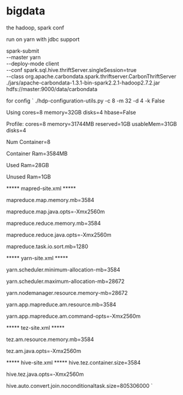 # bigdata
the hadoop, spark conf


run on yarn with jdbc support

spark-submit \
 --master yarn \
 --deploy-mode client \
 --conf spark.sql.hive.thriftServer.singleSession=true \
 --class org.apache.carbondata.spark.thriftserver.CarbonThriftServer \
 ./jars/apache-carbondata-1.3.1-bin-spark2.2.1-hadoop2.7.2.jar \
 hdfs://master:9000/data/carbondata

for config
`
 ./hdp-configuration-utils.py -c 8 -m 32 -d 4 -k False
 
 Using cores=8 memory=32GB disks=4 hbase=False
 
 Profile: cores=8 memory=31744MB reserved=1GB usableMem=31GB disks=4
 
 Num Container=8
 
 Container Ram=3584MB
 
 Used Ram=28GB
 
 Unused Ram=1GB
 
 ***** mapred-site.xml *****
 
 mapreduce.map.memory.mb=3584
 
 mapreduce.map.java.opts=-Xmx2560m
 
 mapreduce.reduce.memory.mb=3584
 
 mapreduce.reduce.java.opts=-Xmx2560m
 
 mapreduce.task.io.sort.mb=1280
 
 ***** yarn-site.xml *****
 
 
 yarn.scheduler.minimum-allocation-mb=3584
 
 yarn.scheduler.maximum-allocation-mb=28672
 
 yarn.nodemanager.resource.memory-mb=28672
 
 yarn.app.mapreduce.am.resource.mb=3584
 
 yarn.app.mapreduce.am.command-opts=-Xmx2560m
 
 ***** tez-site.xml *****
 
 tez.am.resource.memory.mb=3584
 
 tez.am.java.opts=-Xmx2560m
 
 ***** hive-site.xml *****
 hive.tez.container.size=3584
 
 hive.tez.java.opts=-Xmx2560m
 
 hive.auto.convert.join.noconditionaltask.size=805306000
`
